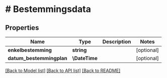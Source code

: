 # # Bestemmingsdata

## Properties

Name | Type | Description | Notes
------------ | ------------- | ------------- | -------------
**enkelbestemming** | **string** |  | [optional]
**datum_bestemmingplan** | **\DateTime** |  | [optional]

[[Back to Model list]](../../README.md#models) [[Back to API list]](../../README.md#endpoints) [[Back to README]](../../README.md)
